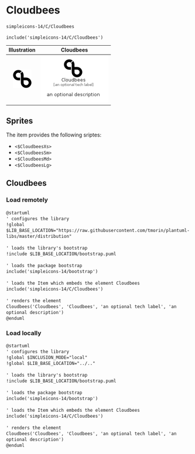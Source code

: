 # Cloudbees


```text
simpleicons-14/C/Cloudbees
```

```text
include('simpleicons-14/C/Cloudbees')
```



| Illustration | Cloudbees |
| :---: | :---: |
| ![illustration for Illustration](../../simpleicons-14/C/Cloudbees.png) | ![illustration for Cloudbees](../../simpleicons-14/C/Cloudbees.Local.png) |



## Sprites
The item provides the following sriptes:

- `<$CloudbeesXs>`
- `<$CloudbeesSm>`
- `<$CloudbeesMd>`
- `<$CloudbeesLg>`





## Cloudbees

### Load remotely
```plantuml
@startuml
' configures the library
!global $LIB_BASE_LOCATION="https://raw.githubusercontent.com/tmorin/plantuml-libs/master/distribution"

' loads the library's bootstrap
!include $LIB_BASE_LOCATION/bootstrap.puml

' loads the package bootstrap
include('simpleicons-14/bootstrap')

' loads the Item which embeds the element Cloudbees
include('simpleicons-14/C/Cloudbees')

' renders the element
Cloudbees('Cloudbees', 'Cloudbees', 'an optional tech label', 'an optional description')
@enduml
```

### Load locally
```plantuml
@startuml
' configures the library
!global $INCLUSION_MODE="local"
!global $LIB_BASE_LOCATION="../.."

' loads the library's bootstrap
!include $LIB_BASE_LOCATION/bootstrap.puml

' loads the package bootstrap
include('simpleicons-14/bootstrap')

' loads the Item which embeds the element Cloudbees
include('simpleicons-14/C/Cloudbees')

' renders the element
Cloudbees('Cloudbees', 'Cloudbees', 'an optional tech label', 'an optional description')
@enduml
```

